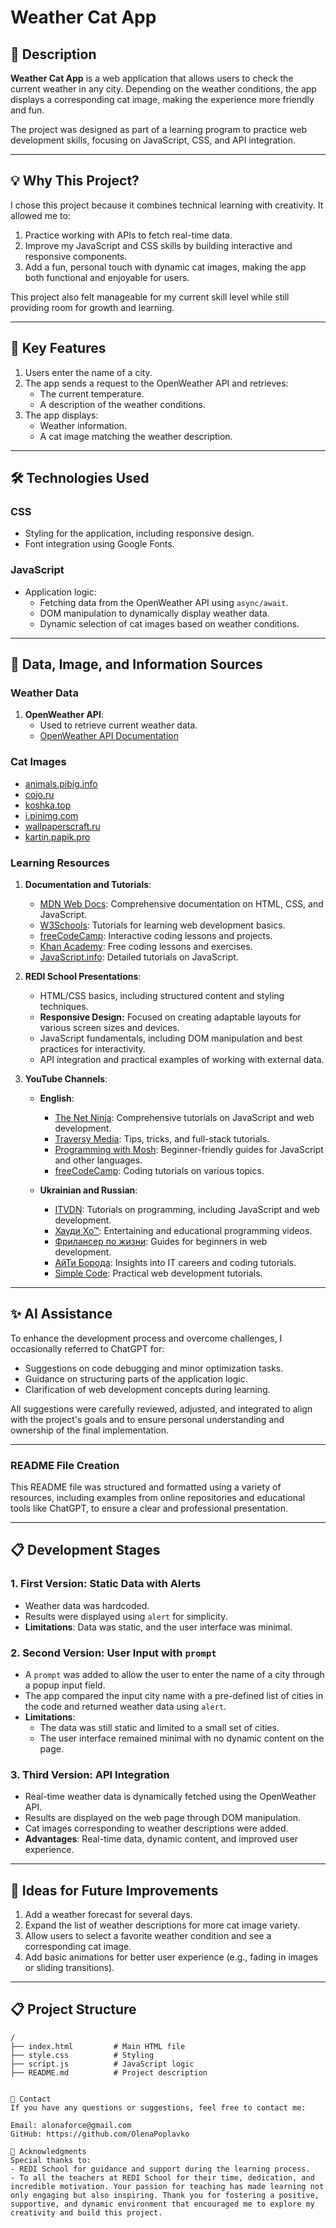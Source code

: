 # Weather Cat App

## 📖 Description
**Weather Cat App** is a web application that allows users to check the current weather in any city. Depending on the weather conditions, the app displays a corresponding cat image, making the experience more friendly and fun.

The project was designed as part of a learning program to practice web development skills, focusing on JavaScript, CSS, and API integration.

---

## 💡 Why This Project?
I chose this project because it combines technical learning with creativity. It allowed me to:
1. Practice working with APIs to fetch real-time data.
2. Improve my JavaScript and CSS skills by building interactive and responsive components.
3. Add a fun, personal touch with dynamic cat images, making the app both functional and enjoyable for users.

This project also felt manageable for my current skill level while still providing room for growth and learning.

---

## 🚀 Key Features
1. Users enter the name of a city.
2. The app sends a request to the OpenWeather API and retrieves:
   - The current temperature.
   - A description of the weather conditions.
3. The app displays:
   - Weather information.
   - A cat image matching the weather description.

---

## 🛠️ Technologies Used
### **CSS**
- Styling for the application, including responsive design.
- Font integration using Google Fonts.

### **JavaScript**
- Application logic:
  - Fetching data from the OpenWeather API using `async/await`.
  - DOM manipulation to dynamically display weather data.
  - Dynamic selection of cat images based on weather conditions.

---

## 🔗 Data, Image, and Information Sources
### **Weather Data**
1. **OpenWeather API**:
   - Used to retrieve current weather data.
   - [OpenWeather API Documentation](https://openweathermap.org/api)

### **Cat Images**
- [animals.pibig.info](https://animals.pibig.info)
- [cojo.ru](https://cojo.ru)
- [koshka.top](https://koshka.top)
- [i.pinimg.com](https://i.pinimg.com)
- [wallpaperscraft.ru](https://wallpaperscraft.ru/)
- [kartin.papik.pro](https://kartin.papik.pro/)

### **Learning Resources**
1. **Documentation and Tutorials**:
   - [MDN Web Docs](https://developer.mozilla.org): Comprehensive documentation on HTML, CSS, and JavaScript.
   - [W3Schools](https://www.w3schools.com/): Tutorials for learning web development basics.
   - [freeCodeCamp](https://www.freecodecamp.org/): Interactive coding lessons and projects.
   - [Khan Academy](https://www.khanacademy.org/): Free coding lessons and exercises.
   - [JavaScript.info](https://javascript.info): Detailed tutorials on JavaScript.

2. **REDI School Presentations**:
   - HTML/CSS basics, including structured content and styling techniques.
   - **Responsive Design:** Focused on creating adaptable layouts for various screen sizes and devices.
   - JavaScript fundamentals, including DOM manipulation and best practices for interactivity.
   - API integration and practical examples of working with external data.

3. **YouTube Channels**:
   - **English**:
     - [The Net Ninja](https://www.youtube.com/c/TheNetNinja): Comprehensive tutorials on JavaScript and web development.
     - [Traversy Media](https://www.youtube.com/c/TraversyMedia): Tips, tricks, and full-stack tutorials.
     - [Programming with Mosh](https://www.youtube.com/c/programmingwithmosh): Beginner-friendly guides for JavaScript and other languages.
     - [freeCodeCamp](https://www.youtube.com/freecodecamp): Coding tutorials on various topics.

   - **Ukrainian and Russian**:
     - [ITVDN](https://www.youtube.com/c/ITVDN): Tutorials on programming, including JavaScript and web development.
     - [Хауди Хо™](https://www.youtube.com/c/HowdyhoNet): Entertaining and educational programming videos.
     - [Фрилансер по жизни](https://www.youtube.com/c/freelancerlifestyle): Guides for beginners in web development.
     - [АйТи Борода](https://www.youtube.com/c/itbeard): Insights into IT careers and coding tutorials.
     - [Simple Code](https://www.youtube.com/c/SimpleCodeMedia): Practical web development tutorials.

---

## ✨ AI Assistance
To enhance the development process and overcome challenges, I occasionally referred to ChatGPT for:
- Suggestions on code debugging and minor optimization tasks.
- Guidance on structuring parts of the application logic.
- Clarification of web development concepts during learning.

All suggestions were carefully reviewed, adjusted, and integrated to align with the project's goals and to ensure personal understanding and ownership of the final implementation.

---

### README File Creation
This README file was structured and formatted using a variety of resources, including examples from online repositories and educational tools like ChatGPT, to ensure a clear and professional presentation.

---

## 📋 Development Stages

### **1. First Version: Static Data with Alerts**
- Weather data was hardcoded.
- Results were displayed using `alert` for simplicity.
- **Limitations**: Data was static, and the user interface was minimal.

### **2. Second Version: User Input with `prompt`**
- A `prompt` was added to allow the user to enter the name of a city through a popup input field.
- The app compared the input city name with a pre-defined list of cities in the code and returned weather data using `alert`.
- **Limitations**: 
  - The data was still static and limited to a small set of cities.
  - The user interface remained minimal with no dynamic content on the page.

### **3. Third Version: API Integration**
- Real-time weather data is dynamically fetched using the OpenWeather API.
- Results are displayed on the web page through DOM manipulation.
- Cat images corresponding to weather descriptions were added.
- **Advantages**: Real-time data, dynamic content, and improved user experience.

---

## 📝 Ideas for Future Improvements
1. Add a weather forecast for several days.
2. Expand the list of weather descriptions for more cat image variety.
3. Allow users to select a favorite weather condition and see a corresponding cat image.
4. Add basic animations for better user experience (e.g., fading in images or sliding transitions).

---

## 📋 Project Structure
```plaintext
/
├── index.html         # Main HTML file
├── style.css          # Styling
├── script.js          # JavaScript logic
├── README.md          # Project description


📧 Contact
If you have any questions or suggestions, feel free to contact me:

Email: alonaforce@gmail.com
GitHub: https://github.com/OlenaPoplavko

🌟 Acknowledgments
Special thanks to:
- REDI School for guidance and support during the learning process.
- To all the teachers at REDI School for their time, dedication, and incredible motivation. Your passion for teaching has made learning not only engaging but also inspiring. Thank you for fostering a positive, supportive, and dynamic environment that encouraged me to explore my creativity and build this project.
